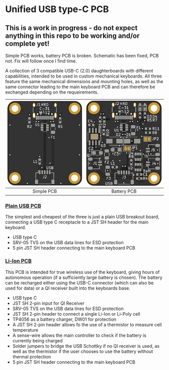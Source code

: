 # Unified USB type-C PCB

## This is a work in progress - do not expect anything in this repo to be working and/or complete yet!
Simple PCB works, battery PCB is broken. Schematic has been fixed, PCB not. Fix will follow once I find time.

A collection of 3 compatible USB-C (2.0) daughterboards with different capabilities, intended to be used in custom mechanical keyboards. All three feature the same mechanical dimensions and mounting holes, as well as the same connector leading to the main keyboard PCB and can therefore be exchanged depending on the requeirements.

|![simple](unified-usb-pcb_simple/render/unified-usb-pcb_simple-.top.png)|![batt](unified-usb-pcb_batt/render/unified-usb-pcb_batt-.top.png)|
|:----------------------------------------:|:----------------------------------------:|
|Simple PCB |Battery PCB|

### [Plain USB PCB](unified-usb-pcb_simple)
The simplest and cheapest of the three is just a plain USB breakout board, connecting a USB type C receptacle to a JST SH header for the main keyboard.
 * USB type C
 * SRV-05 TVS on the USB data lines for ESD protection
 * 5 pin JST SH header connecting to the main keyboard PCB

### [Li-Ion PCB](unified-usb-pcb_batt)
This PCB is intended for true wireless use of the keyboard, giving hours of autonomous operation (if a sufficiently large battery is chosen). The battery can be recharged either using the USB-C connector (which can also be used for data) or a QI receiver built into the keyboards base.
 * USB type C
 * JST SH 2-pin input for QI Receiver
 * SRV-05 TVS on the USB data lines for ESD protection
 * JST SH 2-pin header to connect a single Li-Ion or Li-Poly cell
 * TP4056 as a battery charger, DW01 for protection
 * A JST SH 2-pin header allows fo the use of a thermistor to measure cell temperature
 * A sense-wire allows the main controller to check if the battery is currently being charged
 * Solder jumpers to bridge the USB Schottky if no QI receiver is used, as well as the thermistor if the user chooses to use the battery without thermal protection
 * 5 pin JST SH header connecting to the main keyboard PCB
